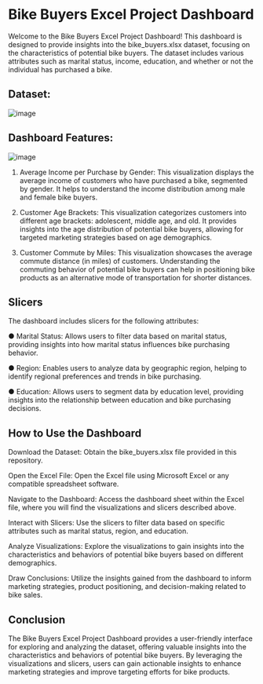 # Bike Buyers Excel Project Dashboard

Welcome to the Bike Buyers Excel Project Dashboard! This dashboard is designed to provide insights into the bike_buyers.xlsx dataset, focusing on the characteristics of potential bike buyers. The dataset includes various attributes such as marital status, income, education, and whether or not the individual has purchased a bike.

## Dataset: 
![image](https://github.com/Sreshta05/Bike-Buyers-Analysis/assets/76899515/96901c16-b26f-4800-9334-0f12b6ab5db2)

 
## Dashboard Features:

![image](https://github.com/Sreshta05/Bike-Buyers-Analysis/assets/76899515/53425e86-f862-4601-a24d-78b979a12b55)

1. Average Income per Purchase by Gender: This visualization displays the average income of customers who have purchased a bike, segmented by gender. It helps to understand the income distribution among male and female bike buyers.

2. Customer Age Brackets: This visualization categorizes customers into different age brackets: adolescent, middle age, and old. It provides insights into the age distribution of potential bike buyers, allowing for targeted marketing strategies based on age demographics.

3. Customer Commute by Miles: This visualization showcases the average commute distance (in miles) of customers. Understanding the commuting behavior of potential bike buyers can help in positioning bike products as an alternative mode of transportation for shorter distances.

## Slicers

The dashboard includes slicers for the following attributes:

  ●	Marital Status: Allows users to filter data based on marital status, providing insights into how marital status influences bike purchasing behavior.
  
  ●	Region: Enables users to analyze data by geographic region, helping to identify regional preferences and trends in bike purchasing.
  
  ●	Education: Allows users to segment data by education level, providing insights into the relationship between education and bike purchasing decisions.
  
## How to Use the Dashboard

Download the Dataset: Obtain the bike_buyers.xlsx file provided in this repository.

Open the Excel File: Open the Excel file using Microsoft Excel or any compatible spreadsheet software.
	
Navigate to the Dashboard: Access the dashboard sheet within the Excel file, where you will find the visualizations and slicers described above.

Interact with Slicers: Use the slicers to filter data based on specific attributes such as marital status, region, and education.

Analyze Visualizations: Explore the visualizations to gain insights into the characteristics and behaviors of potential bike buyers based on different demographics.

Draw Conclusions: Utilize the insights gained from the dashboard to inform marketing strategies, product positioning, and decision-making related to bike sales.


## Conclusion
The Bike Buyers Excel Project Dashboard provides a user-friendly interface for exploring and analyzing the dataset, offering valuable insights into the characteristics and behaviors of potential bike buyers. By leveraging the visualizations and slicers, users can gain actionable insights to enhance marketing strategies and improve targeting efforts for bike products.


